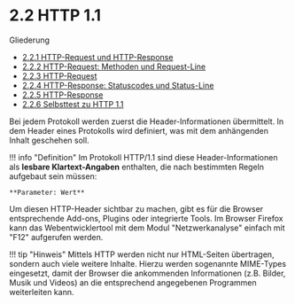 # 2.2 HTTP 1.1

Gliederung

- [2.2.1 HTTP-Request und HTTP-Response](2.2.1HTTPRequestundHTTPResponse.md)<br>
- [2.2.2 HTTP-Request: Methoden und Request-Line](2.2.2HTTPRequestMethodenundRequestLine.md)<br>
- [2.2.3 HTTP-Request](2.2.3HTTPRequest.md)<br>
- [2.2.4 HTTP-Response: Statuscodes und Status-Line](2.2.4HTTPResponseStatuscodesundStatusLine.md)<br>
- [2.2.5 HTTP-Response](2.2.5HTTPResponse.md)<br>
- [2.2.6 Selbsttest zu HTTP 1.1](2.2.6SelbsttestzuHTTP1.1.md)


Bei jedem Protokoll werden zuerst die Header-Informationen übermittelt. In dem Header eines Protokolls wird definiert, was mit dem anhängenden Inhalt geschehen soll.

!!! info "Definition"
    Im Protokoll HTTP/1.1 sind diese Header-Informationen als **lesbare Klartext-Angaben** enthalten, die nach bestimmten Regeln aufgebaut sein müssen:
    
    **Parameter: Wert**

Um diesen HTTP-Header sichtbar zu machen, gibt es für die Browser entsprechende Add-ons, Plugins oder integrierte Tools. Im Browser Firefox kann das Webentwicklertool mit dem Modul "Netzwerkanalyse" einfach mit "F12" aufgerufen werden.

!!! tip "Hinweis"
    Mittels HTTP werden nicht nur HTML-Seiten übertragen, sondern auch viele weitere Inhalte. Hierzu werden sogenannte MIME-Types eingesetzt, damit der Browser die ankommenden Informationen (z.B. Bilder, Musik und Videos) an die entsprechend angegebenen Programmen weiterleiten kann.
